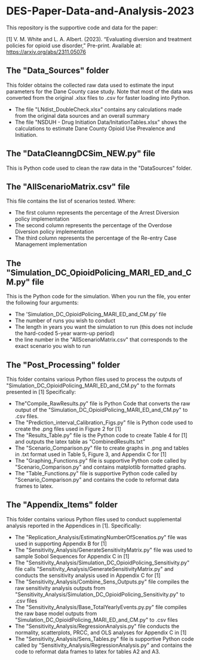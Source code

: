 # DES-Paper-Data-and-Analysis-2023

This repository is the supportive code and data for the paper:

[1] V. M. White and L. A. Albert. (2023). “Evaluating diversion and treatment policies for opioid use disorder,” Pre-print. Available at: https://arxiv.org/abs/2311.05076 

## The "Data_Sources" folder
This folder obtains the collected raw data used to estimate the input parameters for the Dane County case study. Note that most of the data was converted from the original .xlsx files to .csv for faster loading into Python. 
- The file "LNdist_DoubleCheck.xlsx" contains any calculations made from the original data sources and an overall summary
- The file "NSDUH - Drug Initiation Data/InitationTables.xlsx" shows the calculations to estimate Dane County Opioid Use Prevalence and Initiation.

## The "DataCleanngDCSim_NEW.py" file
This is Python code used to clean the raw data in the "DataSources" folder.

## The "AllScenarioMatrix.csv" file
This file contains the list of scenarios tested. Where:
- The first column represents the percentage of the Arrest Diversion policy implementation 
- The second column represents the percentage of the Overdose Diversion policy implementation
- The third column represents the percentage of the Re-entry Case Management implementation

## The "Simulation_DC_OpioidPolicing_MARI_ED_and_CM.py" file
This is the Python code for the simulation. When you run the file, you enter the following four arguments:
- The 'Simulation_DC_OpioidPolicing_MARI_ED_and_CM.py' file
- The number of runs you wish to conduct
- The length in years you want the simulation to run (this does not include the hard-coded 5-year warm-up period)
- the line number in the "AllScenarioMatrix.csv" that corresponds to the exact scenario you wish to run

## The "Post_Processing" folder
This folder contains various Python files used to process the outputs of "Simulation_DC_OpioidPolicing_MARI_ED_and_CM.py" to the formats presented in [1] Specifically: 
- The"Compile_RawResults.py" file is Python Code that converts the raw output of the "Simulation_DC_OpioidPolicing_MARI_ED_and_CM.py" to .csv files.
- The "Prediction_interval_Calibration_Figs.py" file is Python code used to create the .png files used in Figure 2 for [1]
- The "Results_Table.py" file is the Python code to create Table 4 for [1] and outputs the latex table as "CombinedResults.txt"
- The "Scenario_Comparison.py" file to create graphs in .png and tables in .txt format used in Table 5, Figure 3, and Appendix C for [1]
- The "Graphing_Functions.py" file is supportive Python code called by "Scenario_Comparison.py" and contains matplotlib formatted graphs.
- The "Table_Functions.py" file is supportive Python code called by "Scenario_Comparison.py" and contains the code to reformat data frames to latex.

## The "Appendix_Items" folder
This folder contains various Python files used to conduct supplemental analysis reported in the Appendices in [1]. Specifically: 
- The "Replication_Analysis/EstimatingNumberOfScenatios.py" file was used in supporting Appendix B for [1]
- The "Sensitivity_Analysis/GenerateSensitivityMatrix.py" file was used to sample Sobol Sequences for Appendix C in [1]
- The "Sensitivity_Analysis/Simulation_DC_OpioidPolicing_Sensitivity.py" file calls "Sensitivity_Analysis/GenerateSensitivityMatrix.py" and conducts the sensitivity analysis used in Appendix C for [1]
- The "Sensitivity_Analysis/Combine_Sens_Outputs.py" file compiles the raw sensitivity analysis outputs from "Sensitivity_Analysis/Simulation_DC_OpioidPolicing_Sensitivity.py" to .csv files
- The "Sensitivity_Analysis/Base_TotalYearlyEvents.py.py" file compiles the raw base model outputs from "Simulation_DC_OpioidPolicing_MARI_ED_and_CM.py" to .csv files
- The "Sensitivity_Analysis/RegressionAnalysis.py" file conducts the normality, scatterplots, PRCC, and OLS analyses for Appendix C in [1]
- The "Sensitivity_Analysis/Sens_Tables.py" file is supportive Python code called by "Sensitivity_Analysis/RegressionAnalysis.py" and contains the code to reformat data frames to latex for tables A2 and A3.

